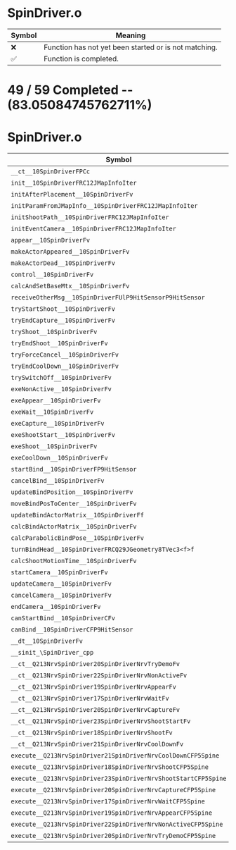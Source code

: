 # SpinDriver.o
| Symbol | Meaning 
| ------------- | ------------- 
| :x: | Function has not yet been started or is not matching. 
| :white_check_mark: | Function is completed. 


# 49 / 59 Completed -- (83.05084745762711%)
# SpinDriver.o
| Symbol | Decompiled? |
| ------------- | ------------- |
| `__ct__10SpinDriverFPCc` | :white_check_mark: |
| `init__10SpinDriverFRC12JMapInfoIter` | :white_check_mark: |
| `initAfterPlacement__10SpinDriverFv` | :white_check_mark: |
| `initParamFromJMapInfo__10SpinDriverFRC12JMapInfoIter` | :white_check_mark: |
| `initShootPath__10SpinDriverFRC12JMapInfoIter` | :white_check_mark: |
| `initEventCamera__10SpinDriverFRC12JMapInfoIter` | :white_check_mark: |
| `appear__10SpinDriverFv` | :white_check_mark: |
| `makeActorAppeared__10SpinDriverFv` | :white_check_mark: |
| `makeActorDead__10SpinDriverFv` | :white_check_mark: |
| `control__10SpinDriverFv` | :white_check_mark: |
| `calcAndSetBaseMtx__10SpinDriverFv` | :white_check_mark: |
| `receiveOtherMsg__10SpinDriverFUlP9HitSensorP9HitSensor` | :white_check_mark: |
| `tryStartShoot__10SpinDriverFv` | :white_check_mark: |
| `tryEndCapture__10SpinDriverFv` | :white_check_mark: |
| `tryShoot__10SpinDriverFv` | :white_check_mark: |
| `tryEndShoot__10SpinDriverFv` | :white_check_mark: |
| `tryForceCancel__10SpinDriverFv` | :white_check_mark: |
| `tryEndCoolDown__10SpinDriverFv` | :white_check_mark: |
| `trySwitchOff__10SpinDriverFv` | :white_check_mark: |
| `exeNonActive__10SpinDriverFv` | :white_check_mark: |
| `exeAppear__10SpinDriverFv` | :white_check_mark: |
| `exeWait__10SpinDriverFv` | :white_check_mark: |
| `exeCapture__10SpinDriverFv` | :white_check_mark: |
| `exeShootStart__10SpinDriverFv` | :x: |
| `exeShoot__10SpinDriverFv` | :white_check_mark: |
| `exeCoolDown__10SpinDriverFv` | :white_check_mark: |
| `startBind__10SpinDriverFP9HitSensor` | :white_check_mark: |
| `cancelBind__10SpinDriverFv` | :white_check_mark: |
| `updateBindPosition__10SpinDriverFv` | :white_check_mark: |
| `moveBindPosToCenter__10SpinDriverFv` | :white_check_mark: |
| `updateBindActorMatrix__10SpinDriverFf` | :white_check_mark: |
| `calcBindActorMatrix__10SpinDriverFv` | :x: |
| `calcParabolicBindPose__10SpinDriverFv` | :x: |
| `turnBindHead__10SpinDriverFRCQ29JGeometry8TVec3<f>f` | :x: |
| `calcShootMotionTime__10SpinDriverFv` | :x: |
| `startCamera__10SpinDriverFv` | :x: |
| `updateCamera__10SpinDriverFv` | :x: |
| `cancelCamera__10SpinDriverFv` | :x: |
| `endCamera__10SpinDriverFv` | :x: |
| `canStartBind__10SpinDriverCFv` | :x: |
| `canBind__10SpinDriverCFP9HitSensor` | :white_check_mark: |
| `__dt__10SpinDriverFv` | :white_check_mark: |
| `__sinit_\SpinDriver_cpp` | :white_check_mark: |
| `__ct__Q213NrvSpinDriver20SpinDriverNrvTryDemoFv` | :white_check_mark: |
| `__ct__Q213NrvSpinDriver22SpinDriverNrvNonActiveFv` | :white_check_mark: |
| `__ct__Q213NrvSpinDriver19SpinDriverNrvAppearFv` | :white_check_mark: |
| `__ct__Q213NrvSpinDriver17SpinDriverNrvWaitFv` | :white_check_mark: |
| `__ct__Q213NrvSpinDriver20SpinDriverNrvCaptureFv` | :white_check_mark: |
| `__ct__Q213NrvSpinDriver23SpinDriverNrvShootStartFv` | :white_check_mark: |
| `__ct__Q213NrvSpinDriver18SpinDriverNrvShootFv` | :white_check_mark: |
| `__ct__Q213NrvSpinDriver21SpinDriverNrvCoolDownFv` | :white_check_mark: |
| `execute__Q213NrvSpinDriver21SpinDriverNrvCoolDownCFP5Spine` | :white_check_mark: |
| `execute__Q213NrvSpinDriver18SpinDriverNrvShootCFP5Spine` | :white_check_mark: |
| `execute__Q213NrvSpinDriver23SpinDriverNrvShootStartCFP5Spine` | :white_check_mark: |
| `execute__Q213NrvSpinDriver20SpinDriverNrvCaptureCFP5Spine` | :white_check_mark: |
| `execute__Q213NrvSpinDriver17SpinDriverNrvWaitCFP5Spine` | :white_check_mark: |
| `execute__Q213NrvSpinDriver19SpinDriverNrvAppearCFP5Spine` | :white_check_mark: |
| `execute__Q213NrvSpinDriver22SpinDriverNrvNonActiveCFP5Spine` | :white_check_mark: |
| `execute__Q213NrvSpinDriver20SpinDriverNrvTryDemoCFP5Spine` | :white_check_mark: |
